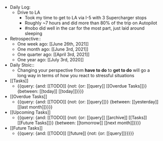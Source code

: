 - Daily Log:
    - Drive to LA
        - Took my time to get to LA via I-5 with 3 Supercharger stops
        - Roughly ~7 hours and did more than 80% of the trip on Autopilot
        - #nobo did well in the car for the most part, just laid around sleeping
- Retrospective::
    - One week ago: [[June 26th, 2021]]
    - One month ago: [[June 3rd, 2021]]
    - One quarter ago: [[April 3rd, 2021]]
    - One year ago: [[July 3rd, 2020]]
- Daily Stoic::
    - Changing your perspective from __have to do__ to __get to do__ will go a long way in terms of how you react to stressful situations
- [[Tasks]]
    - {{query: {and: [[TODO]] {not: {or: [[query]] [[Overdue Tasks]]}} {between: [[today]] [[today]]}}}}
- [[Overdue Tasks]]
    - {{query: {and: [[TODO]] {not: {or: [[query]]}} {between: [[yesterday]] [[last month]]}}}}
- [[Upcoming Tasks]]
    - {{query: {and: [[TODO]] {not: {or: [[query]] [[archive]] [[Tasks]] [[Future Tasks]]}} {between: [[tomorrow]] [[next month]]}}}}
- [[Future Tasks]]
    - {{query: {and: [[TODO]] [[future]] {not: {or: [[query]]}}}}}
